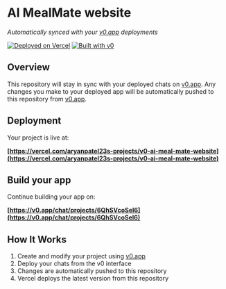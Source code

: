 # AI MealMate website

*Automatically synced with your [v0.app](https://v0.app) deployments*

[![Deployed on Vercel](https://img.shields.io/badge/Deployed%20on-Vercel-black?style=for-the-badge&logo=vercel)](https://vercel.com/aryanpatel23s-projects/v0-ai-meal-mate-website)
[![Built with v0](https://img.shields.io/badge/Built%20with-v0.app-black?style=for-the-badge)](https://v0.app/chat/projects/6QhSVcoSel6)

## Overview

This repository will stay in sync with your deployed chats on [v0.app](https://v0.app).
Any changes you make to your deployed app will be automatically pushed to this repository from [v0.app](https://v0.app).

## Deployment

Your project is live at:

**[https://vercel.com/aryanpatel23s-projects/v0-ai-meal-mate-website](https://vercel.com/aryanpatel23s-projects/v0-ai-meal-mate-website)**

## Build your app

Continue building your app on:

**[https://v0.app/chat/projects/6QhSVcoSel6](https://v0.app/chat/projects/6QhSVcoSel6)**

## How It Works

1. Create and modify your project using [v0.app](https://v0.app)
2. Deploy your chats from the v0 interface
3. Changes are automatically pushed to this repository
4. Vercel deploys the latest version from this repository